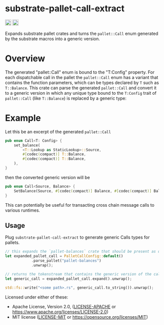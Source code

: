 substrate-pallet-call-extract
=========================

[<img alt="github" src="https://img.shields.io/badge/github-mattsse/substrate-pallet-call-extract?style=for-the-badge&labelColor=555555&logo=github" height="20">](https://github.com/mattsse/substrate-pallet-call-extract)
[<img alt="build status" src="https://img.shields.io/github/workflow/status/mattsse/substrate-pallet-call-extract/CI/main?style=for-the-badge" height="20">](https://github.com/mattsse/substrate-pallet-call-extract/actions?query=branch%3Amain)

Expands substrate pallet crates and turns the `pallet::Call` enum generated by the substrate macros into a generic
version.

# Overview

The generated "pallet::Call" enum is bound to the "T:Config" property. For each dispatchable call in the pallet
the `pallet::Call` enum has a variant that contains the function parameters, which can be types declared by `T` such as `T::Balance`.
This crate can parse the generated `pallet::Call` and convert it to a generic version in which any
unique type bound to the `T:Config` trait of `pallet::Call` (like `T::Balance`) is replaced by a generic type:

# Example

Let this be an excerpt of the generated `pallet::Call`

```rust
pub enum Call<T: Config> {
    set_balance(
        <T::Lookup as StaticLookup>::Source,
        #[codec(compact)] T::Balance,
        #[codec(compact)] T::Balance,
    ),
}
```

then the converted generic version will be

```rust
pub enum Call<Source, Balance> {
    SetBalance(Source, #[codec(compact)] Balance, #[codec(compact)] Balance),
}
```

This can potentially be useful for transacting cross chain message calls to various runtimes.

## Usage

Plug `substrate-pallet-call-extract` to generate generic Calls types for pallets.

```rust
// this expands the `pallet-balances` crate that should be present as dependency in the crate's `Cargo.toml` file and parses the generated `pallet::Call`
let expanded_pallet_call = PalletCallConfig::default()
            .parse_pallet("pallet-balances")
            .unwrap();

// returns the tokenstream that contains the generic version of the call
let generic_call = expanded_pallet_call.expand().unwrap();

std::fs::write("<some path>.rs", generic_call.to_string()).unwrap();

```

Licensed under either of these:

* Apache License, Version 2.0, ([LICENSE-APACHE](LICENSE-APACHE) or
  https://www.apache.org/licenses/LICENSE-2.0)
* MIT license ([LICENSE-MIT](LICENSE-MIT) or
  https://opensource.org/licenses/MIT)
